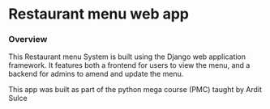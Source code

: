 # Restaurant menu web app

### Overview
This Restaurant menu System is built using the Django web application
framework. It features both a frontend for users to view the menu, and a backend 
for admins to amend and update the menu.

This app was built as part of the python mega course (PMC) taught by Ardit Sulce